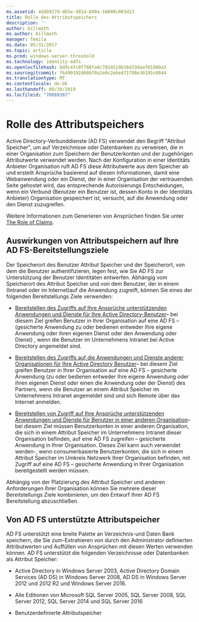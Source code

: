 ```yaml
---
ms.assetid: 4ddb927d-d65e-491d-840a-16049c083d13
title: Rolle des Attributspeichers
description: ''
author: billmath
ms.author: billmath
manager: femila
ms.date: 05/31/2017
ms.topic: article
ms.prod: windows-server-threshold
ms.technology: identity-adfs
ms.openlocfilehash: bd9c47c0f786fa8c7814519b26d33daaf01080a3
ms.sourcegitcommit: f6490192d686f0a1e0c2ebe471f98e30105c0844
ms.translationtype: MT
ms.contentlocale: de-DE
ms.lasthandoff: 09/10/2019
ms.locfileid: "70869387"
---
```

# <a name="the-role-of-attribute-stores"></a>Rolle des Attributspeichers
Active Directory-Verbunddienste (AD FS) verwendet den Begriff "Attribut Speicher", um auf Verzeichnisse oder Datenbanken zu verweisen, die in einer Organisation zum Speichern der Benutzerkonten und der zugehörigen Attributwerte verwendet werden. Nach der Konfiguration in einer Identitäts Anbieter Organisation ruft AD FS diese Attributwerte aus dem Speicher ab und erstellt Ansprüche basierend auf diesen Informationen, damit eine Webanwendung oder ein Dienst, der in einer Organisation der vertrauenden Seite gehostet wird, das entsprechende Autorisierungs Entscheidungen, wenn ein Verbund \(Benutzer ein Benutzer ist, dessen Konto in der Identitäts Anbieter\) Organisation gespeichert ist, versucht, auf die Anwendung oder den Dienst zuzugreifen.  
  
Weitere Informationen zum Generieren von Ansprüchen finden Sie unter [The Role of Claims](The-Role-of-Claims.md).  
  
## <a name="how-attribute-stores-fit-in-with-your-ad-fs-deployment-goals"></a>Auswirkungen von Attributspeichern auf Ihre AD FS-Bereitstellungsziele  
Der Speicherort des Benutzer Attribut Speicher und der Speicherort, von dem die Benutzer authentifizieren, legen fest, wie Sie AD FS zur Unterstützung der Benutzer Identitäten entwerfen. Abhängig vom Speicherort des Attribut Speicher und von dem Benutzer, der in einem \(Intranet oder im Internet\)auf die Anwendung zugreift, können Sie eines der folgenden Bereitstellungs Ziele verwenden:  
  
-   [Bereitstellen des Zugriffs auf Ihre Ansprüche unterstützenden Anwendungen und Dienste für Ihre Active Directory-Benutzer](https://technet.microsoft.com/library/dd807071.aspx)– bei diesem Ziel greifen Benutzer in Ihrer Organisation auf eine AD FS – \(gesicherte Anwendung zu oder bedienen entweder Ihre eigene Anwendung oder ihren eigenen Dienst oder den Anwendung oder Dienst\) , wenn die Benutzer im Unternehmens Intranet bei Active Directory angemeldet sind.  
  
-   [Bereitstellen des Zugriffs auf die Anwendungen und Dienste anderer Organisationen für Ihre Active Directory Benutzer](https://technet.microsoft.com/library/dd807123.aspx)– bei diesem Ziel greifen Benutzer in Ihrer Organisation auf eine AD FS – gesicherte Anwendung \(zu oder bedienen entweder Ihre eigene Anwendung oder ihren eigenen Dienst oder einen die Anwendung oder der Dienst\) des Partners, wenn die Benutzer an einem Attribut Speicher im Unternehmens Intranet angemeldet sind und sich Remote über das Internet anmelden.  
  
-   [Bereitstellen von Zugriff auf Ihre Ansprüche unterstützenden Anwendungen und Dienste für Benutzer in einer anderen Organisation](https://technet.microsoft.com/library/dd807099.aspx)– bei diesem Ziel müssen Benutzerkonten in einer anderen Organisation, die sich in einem Attribut Speicher im Unternehmens Intranet dieser Organisation befinden, auf eine AD FS zugreifen – gesicherte Anwendung in Ihrer Organisation. Dieses Ziel kann auch verwendet werden\-, wenn consumerbasierte Benutzerkonten, die sich in einem Attribut Speicher im Umkreis Netzwerk Ihrer Organisation befinden, mit Zugriff auf eine AD FS – gesicherte Anwendung in Ihrer Organisation bereitgestellt werden müssen.  
  
Abhängig von der Platzierung des Attribut Speicher und anderen Anforderungen Ihrer Organisation können Sie mehrere dieser Bereitstellungs Ziele kombinieren, um den Entwurf Ihrer AD FS Bereitstellung abzuschließen.  
  
## <a name="attribute-stores-that-are-supported-by-ad-fs"></a>Von AD FS unterstützte Attributspeicher  
AD FS unterstützt eine breite Palette an Verzeichnis-und Daten Bank speichern, die Sie zum\-Extrahieren von durch den Administrator definierten Attributwerten und Auffüllen von Ansprüchen mit diesen Werten verwenden können. AD FS unterstützt die folgenden Verzeichnisse oder Datenbanken als Attribut Speicher:  
  
-   Active Directory in Windows Server 2003, Active Directory Domain Services \(AD DS\) in Windows Server 2008, AD DS in Windows Server 2012 und 2012 R2 und Windows Server 2016. 
  
-   Alle Editionen von Microsoft SQL Server 2005, SQL Server 2008, SQL Server 2012, SQL Server 2014 und SQL Server 2016  
  
-   Benutzerdefinierte Attributspeicher  
  

